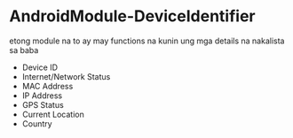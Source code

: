 # AndroidModule-DeviceIdentifier
etong module na to ay may functions na kunin ung mga details na nakalista sa baba
- Device ID </br>
- Internet/Network Status </br>
- MAC Address </br>
- IP Address </br>
- GPS Status </br>
- Current Location </br>
- Country </br>
